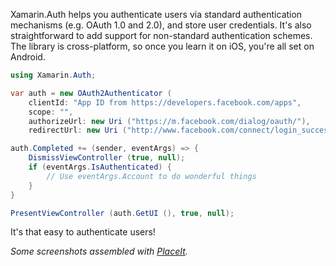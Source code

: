 Xamarin.Auth helps you authenticate users via standard authentication mechanisms 
(e.g. OAuth 1.0 and 2.0), and store user credentials. It's also straightforward 
to add support for non-standard authentication schemes. The library is cross-platform, 
so once you learn it on iOS, you're all set on Android.

```csharp
using Xamarin.Auth;

var auth = new OAuth2Authenticator (
	clientId: "App ID from https://developers.facebook.com/apps",
	scope: "",
	authorizeUrl: new Uri ("https://m.facebook.com/dialog/oauth/"),
	redirectUrl: new Uri ("http://www.facebook.com/connect/login_success.html"));

auth.Completed += (sender, eventArgs) => {
	DismissViewController (true, null);
	if (eventArgs.IsAuthenticated) {
		// Use eventArgs.Account to do wonderful things
	}
}

PresentViewController (auth.GetUI (), true, null);
```

It's that easy to authenticate users!

*Some screenshots assembled with [PlaceIt](http://placeit.breezi.com/).*
